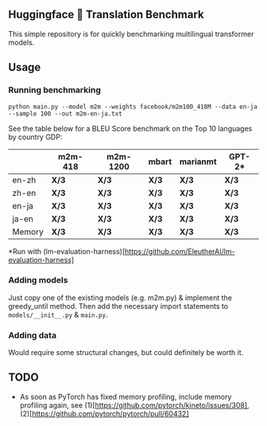 
## Huggingface 🤗 Translation Benchmark


This simple repository is for quickly benchmarking multilingual transformer models.


## Usage

### Running benchmarking

```
python main.py --model m2m --weights facebook/m2m100_418M --data en-ja --sample 100 --out m2m-en-ja.txt
```

See the table below for a BLEU Score benchmark on the Top 10 languages by country GDP:

|       |  m2m-418  | m2m-1200  | mbart  | marianmt  | GPT-2* |
| ----------- | ----------- |-----------|-----------|-----------|-----------|
| en-zh   |  **X/3**  |  **X/3** |  **X/3** | **X/3** | **X/3** |
| zh-en   |  **X/3**  |  **X/3** |  **X/3** | **X/3** | **X/3** |
| en-ja   |  **X/3**  |  **X/3** |  **X/3** | **X/3** | **X/3** |
| ja-en   |  **X/3**  |  **X/3** |  **X/3** |  **X/3**| **X/3** |
| Memory   |  **X/3**  |  **X/3** |  **X/3** | **X/3**| **X/3** |




*Run with (lm-evaluation-harness)[https://github.com/EleutherAI/lm-evaluation-harness]




### Adding models

Just copy one of the existing models (e.g. m2m.py) & implement the greedy_until method. 
Then add the necessary import statements to `models/__init__.py` & `main.py`.

### Adding data

Would require some structural changes, but could definitely be worth it.

## TODO

- As soon as PyTorch has fixed memory profiling, include memory profiling again, see (1)[https://github.com/pytorch/kineto/issues/308], (2)[https://github.com/pytorch/pytorch/pull/60432]



